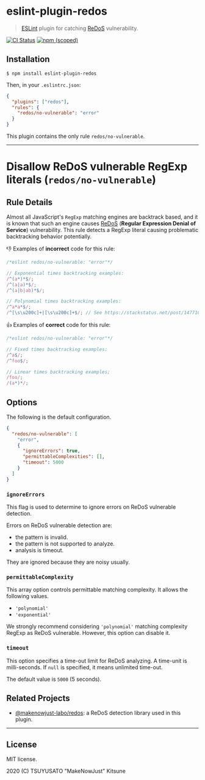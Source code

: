 # eslint-plugin-redos

> [ESLint][] plugin for catching [ReDoS][] vulnerability.

[ESLint]: https://eslint.org
[ReDoS]: https://en.wikipedia.org/wiki/ReDoS

[![CI Status](https://img.shields.io/github/workflow/status/MakeNowJust-Labo/eslint-plugin-redos/Node/master?logo=github&style=for-the-badge)](https://github.com/MakeNowJust-Labo/eslint-plugin-redos/actions)
[![npm (scoped)](https://img.shields.io/npm/v/eslint-plugin-redos?logo=javascript&style=for-the-badge)](https://www.npmjs.com/package/eslint-plugin-redos)

## Installation

```console
$ npm install eslint-plugin-redos
```

Then, in your `.eslintrc.json`:

```json
{
  "plugins": ["redos"],
  "rules": {
    "redos/no-vulnerable": "error"
  }
}
```

This plugin contains the only rule `redos/no-vulnerable`.

- - -

# Disallow ReDoS vulnerable RegExp literals (`redos/no-vulnerable`)

## Rule Details

Almost all JavaScript's `RegExp` matching engines are backtrack based,
and it is known that such an engine causes [ReDoS][] (**Regular Expression Denial of Service**) vulnerability.
This rule detects a RegExp literal causing problematic backtracking behavior potentially.

:-1: Examples of **incorrect** code for this rule:

```javascript
/*eslint redos/no-vulnerable: "error"*/

// Exponential times backtracking examples:
/^(a*)*$/;
/^(a|a)*$/;
/^(a|b|ab)*$/;

// Polynomial times backtracking examples:
/^a*a*$/;
/^[\s\u200c]+|[\s\u200c]+$/; // See https://stackstatus.net/post/147710624694/outage-postmortem-july-20-2016.
```

:+1: Examples of **correct** code for this rule:

```javascript
/*eslint redos/no-vulnerable: "error"*/

// Fixed times backtracking examples:
/^a$/;
/^foo$/;

// Linear times backtracking examples;
/foo/;
/(a*)*/;
```

## Options

The following is the default configuration.

```json
{
  "redos/no-vulnerable": [
    "error",
    {
      "ignoreErrors": true,
      "permittableComplexities": [],
      "timeout": 5000
    }
  ]
}
```

### `ignoreErrors`

This flag is used to determine to ignore errors on ReDoS vulnerable detection.

Errors on ReDoS vulnerable detection are:

  - the pattern is invalid.
  - the pattern is not supported to analyze.
  - analysis is timeout.

They are ignored because they are noisy usually.

### `permittableComplexity`

This array option controls permittable matching complexity.
It allows the following values.

  - `'polynomial'`
  - `'exponential'`

We strongly recommend considering `'polynomial'` matching complexity RegExp as ReDoS vulnerable.
However, this option can disable it.

### `timeout`

This option specifies a time-out limit for ReDoS analyzing.
A time-unit is milli-seconds.
If `null` is specified, it means unlimited time-out.

The default value is `5000` (5 seconds).

## Related Projects

  - [@makenowjust-labo/redos](https://makenowjust-labo.github.io/redos): a ReDoS detection library used in this plugin.

- - -

## License

MIT license.

2020 (C) TSUYUSATO "MakeNowJust" Kitsune
